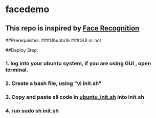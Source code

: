 # facedemo
## This repo is inspired by [Face Recognition](https://github.com/ageitgey/face_recognition)

##Prerequisites:
###Ubuntu16
###GUI or not

##Deploy Step:
### 1. log into your ubuntu system, if you are using GUI , open terminal.
### 2. Create a bash file, using "vi init.sh"
### 3. Copy and paste all code in [ubuntu_init.sh](https://github.com/kylezhaoxc/facedemo/blob/master/ubuntu_init.sh) into init.sh
### 4. run sudo sh init.sh
